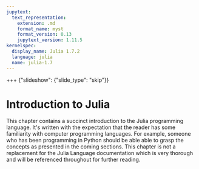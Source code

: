 ```yaml
---
jupytext:
  text_representation:
    extension: .md
    format_name: myst
    format_version: 0.13
    jupytext_version: 1.11.5
kernelspec:
  display_name: Julia 1.7.2
  language: julia
  name: julia-1.7
---
```


+++ {"slideshow": {"slide_type": "skip"}}

# Introduction to Julia

This chapter contains a succinct introduction to the Julia programming language.  It's written 
with the expectation that the reader has some familiarity with computer
programming languages.  For example, someone who has been programming in Python
should be able able to grasp the concepts as presented in the coming sections.
This chapter is not a replacement for the Julia Language documentation which is
very thorough and will be referenced throughout for further reading.

